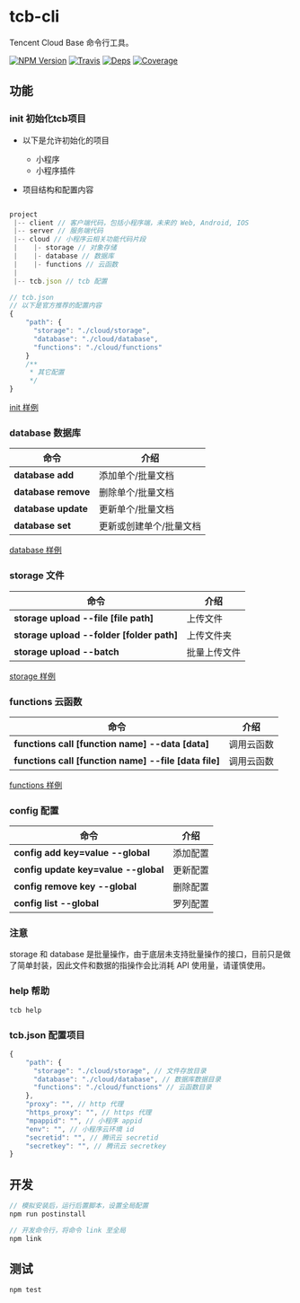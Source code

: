 # tcb-cli

Tencent Cloud Base 命令行工具。

[![NPM Version](https://img.shields.io/npm/v/tcb-cli.svg?style=flat)](https://www.npmjs.com/package/tcb-cli)
[![Travis](https://img.shields.io/travis/TencentCloudBase/tcb-cli.svg)](https://travis-ci.org/TencentCloudBase/tcb-cli)
[![Deps](https://david-dm.org/TencentCloudBase/tcb-cli.svg)](https://img.shields.io/TencentCloudBase/tcb-cli)
[![Coverage](https://img.shields.io/coveralls/TencentCloudBase/tcb-cli.svg)](https://coveralls.io/github/TencentCloudBase/tcb-cli)


## 功能

### init 初始化tcb项目

* 以下是允许初始化的项目
    - 小程序
    - 小程序插件

* 项目结构和配置内容

```javascript

project 
 |-- client // 客户端代码，包括小程序端，未来的 Web, Android, IOS
 |-- server // 服务端代码
 |-- cloud // 小程序云相关功能代码片段
 |    |- storage // 对象存储
 |    |- database // 数据库
 |    |- functions // 云函数
 |
 |-- tcb.json // tcb 配置

// tcb.json
// 以下是官方推荐的配置内容
{
    "path": {
      "storage": "./cloud/storage",
      "database": "./cloud/database",
      "functions": "./cloud/functions"
    }
    /**
     * 其它配置
     */
}
```
[init 样例](./docs/init.md)

### database 数据库

| 命令 | 介绍
| --- | ---
| **database add** | 添加单个/批量文档
| **database remove** | 删除单个/批量文档
| **database update** | 更新单个/批量文档
| **database set** | 更新或创建单个/批量文档

[database 样例](./docs/database.md)

### storage 文件

| 命令 | 介绍
| --- | ---
| **storage upload --file [file path]** | 上传文件
| **storage upload --folder [folder path]** | 上传文件夹
| **storage upload --batch** | 批量上传文件

[storage 样例](./docs/database.md)

### functions 云函数

| 命令 | 介绍
| --- | ---
| **functions call [function name] --data [data]** | 调用云函数
| **functions call [function name] --file [data file]** | 调用云函数

[functions 样例](./docs/functions.md)

### config 配置

| 命令 | 介绍
| --- | ---
| **config add key=value --global** | 添加配置
| **config update key=value --global** | 更新配置
| **config remove key --global** | 删除配置
| **config list --global** | 罗列配置

### 注意
storage 和 database 是批量操作，由于底层未支持批量操作的接口，目前只是做了简单封装，因此文件和数据的指操作会比消耗 API 使用量，请谨慎使用。

### help 帮助

```javascript
tcb help
```

### tcb.json 配置项目

```javascript
{
    "path": {
      "storage": "./cloud/storage", // 文件存放目录
      "database": "./cloud/database", // 数据库数据目录
      "functions": "./cloud/functions" // 云函数目录
    },
    "proxy": "", // http 代理
    "https_proxy": "", // https 代理
    "mpappid": "", // 小程序 appid
    "env": "", // 小程序云环境 id
    "secretid": "", // 腾讯云 secretid
    "secretkey": "", // 腾讯云 secretkey
}
```

## 开发

```javascript
// 模拟安装后，运行后置脚本，设置全局配置
npm run postinstall

// 开发命令行，将命令 link 至全局
npm link
```

## 测试
```javascript
npm test
```

